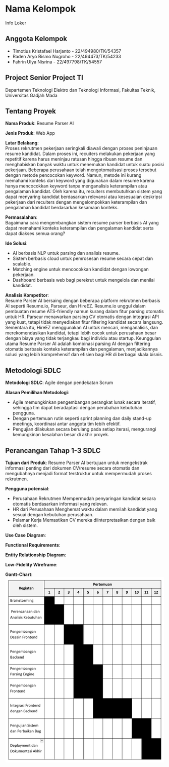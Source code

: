 # Nama Kelompok
Info Loker  

## Anggota Kelompok  
- Timotius Kristafael Harjanto - 22/494980/TK/54357
- Raden Aryo Bismo Nugroho - 22/494473/TK/54233
- Fahrin Ulya Nisrina - 22/497798/TK/54557

## Project Senior Project TI  
Departemen Teknologi Elektro dan Teknologi Informasi, Fakultas Teknik, Universitas Gadjah Mada  

## Tentang Proyek  
**Nama Produk**: Resume Parser AI

**Jenis Produk**: Web App

**Latar Belakang**:  
Proses rekrutmen pekerjaan seringkali diawali dengan proses peninjauan resume kandidat. Dalam proses ini, recuiters melakukan pekerjaan yang repetitif karena harus meninjau ratusan hingga ribuan resume dan menghabiskan banyak waktu untuk menemukan kandidat untuk suatu posisi pekerjaan. Beberapa perusahaan telah mengotomatisasi proses tersebut dengan metode pencocokan keyword. Namun, metode ini kurang memahami konteks dari keyword yang digunakan dalam resume karena hanya mencocokkan keyword tanpa menganalisis keterampilan atau pengalaman kandidat. Oleh karena itu, recuiters membutuhkan sistem yang dapat menyaring kandidat berdasarkan relevansi atau kesesuaian deskripsi pekerjaan dari recuiters dengan mengelompokkan keterampilan dan pengalaman kandidat berdasarkan kesamaan konteks.

**Permasalahan**:  
Bagaimana cara mengembangkan sistem resume parser berbasis AI yang dapat memahami konteks keterampilan dan pengalaman kandidat serta dapat diakses semua orang?

**Ide Solusi**:  
- AI berbasis NLP untuk parsing dan analisis resume.
- Sistem berbasis cloud untuk pemrosesan resume secara cepat dan scalable.
- Matching engine untuk mencocokkan kandidat dengan lowongan pekerjaan.
- Dashboard berbasis web bagi perekrut untuk mengelola dan menilai kandidat.

**Analisis Kompetitor**:  
Resume Parser AI bersaing dengan beberapa platform rekrutmen berbasis AI seperti Resume.io, Parseur, dan HireEZ. Resume.io unggul dalam pembuatan resume ATS-friendly namun kurang dalam fitur parsing otomatis untuk HR. Parseur menawarkan parsing CV otomatis dengan integrasi API yang kuat, tetapi tidak menyediakan fitur filtering kandidat secara langsung. Sementara itu, HireEZ menggunakan AI untuk mencari, menganalisis, dan merekomendasikan kandidat, tetapi lebih cocok untuk perusahaan besar dengan biaya yang tidak terjangkau bagi individu atau startup. Keunggulan utama Resume Parser AI adalah kombinasi parsing AI dengan filtering otomatis berbasis konteks keterampilan dan pengalaman, menjadikannya solusi yang lebih komprehensif dan efisien bagi HR di berbagai skala bisnis.

## Metodologi SDLC  
**Metodologi SDLC**:
Agile dengan pendekatan Scrum

**Alasan Pemilihan Metodologi**:
- Agile memungkinkan pengembangan perangkat lunak secara iteratif, sehingga tim dapat beradaptasi dengan perubahan kebutuhan pengguna.
- Dengan pertemuan rutin seperti sprint planning dan daily stand-up meetings, koordinasi antar anggota tim lebih efektif.
- Pengujian dilakukan secara berulang pada setiap iterasi, mengurangi kemungkinan kesalahan besar di akhir proyek.


## Perancangan Tahap 1-3 SDLC
**Tujuan dari Produk**:
Resume Parser AI bertujuan untuk mengekstrak informasi penting dari dokumen CV/resume secara otomatis dan mengubahnya menjadi format terstruktur untuk mempermudah proses rekrutmen.

**Pengguna potensial**:
- Perusahaan Rekrutmen
  Mempermudah penyaringan kandidat secara otomatis berdasarkan informasi yang relevan.
- HR dari Perusahaan
  Menghemat waktu dalam memilah kandidat yang sesuai dengan kebutuhan perusahaan.
- Pelamar Kerja
  Memastikan CV mereka diinterpretasikan dengan baik oleh sistem.

**Use Case Diagram**:

**Functional Requirements**:

**Entity Relationship Diagram**:

**Low-Fidelity Wireframe**:

**Gantt-Chart**:
![Gantt-Chart pengerjaan proyek dalam kurun waktu 1 semester](assets/gantt-chart.png)

